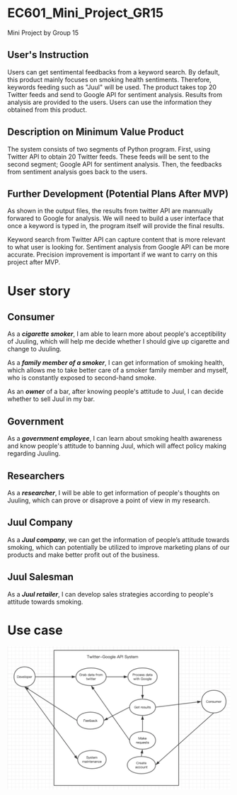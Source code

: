 # EC601_Mini_Project_GR15
Mini Project by Group 15

## User's Instruction
Users can get sentimental feedbacks from a keyword search. By default, this product mainly focuses on smoking health sentiments. Therefore, keywords feeding such as "Juul" will be used. The product takes top 20 Twitter feeds and send to Google API for sentiment analysis. Results from analysis are provided to the users. Users can use the information they obtained from this product.
    
## Description on Minimum Value Product
The system consists of two segments of Python program. First, using Twitter API to obtain 20 Twitter feeds. These feeds will be sent to the second segment; Google API for sentiment analysis. Then, the feedbacks from sentiment analysis goes back to the users.

## Further Development (Potential Plans After MVP)
As shown in the output files, the results from twitter API are mannually forwared to Google for analysis. We will need to build a user interface that once a keyword is typed in, the program itself will provide the final results.

Keyword search from Twitter API can capture content that is more relevant to what user is looking for. Sentiment analysis from Google API can be more accurate. Precision improvement is important if we want to carry on this project after MVP.


# User story
## Consumer 
As a ***cigarette smoker***, I am able to learn more about people's acceptibility of Juuling, which will help me decide whether I should give up cigarette and change to Juuling.

As a ***family member of a smoker***, I can get information of smoking health, which allows me to take better care of a smoker family member and myself, who is constantly exposed to second-hand smoke.

As an ***owner*** of a bar, after knowing people's attitude to Juul, I can decide whether to sell Juul in my bar.

## Government
As a ***government employee***, I can learn about smoking health awareness and know people's attitude to banning Juul, which will affect policy making regarding Juuling.

## Researchers
As a ***researcher***, I will be able to get information of people's thoughts on Juuling, which can prove or disaprove a point of view in my research. 

## Juul Company
As a ***Juul company***, we can get the information of people’s attitude towards smoking, which can potentially be utilized to improve marketing plans of our products and make better profit out of the business. 

## Juul Salesman
As a ***Juul retailer***, I can develop sales strategies according to people's attitude towards smoking.

# Use case
 ![usecase](https://github.com/YangHuNU/EC601_Mini_Project_GR15/blob/master/use%20case.png)

